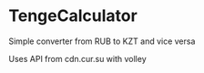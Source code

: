 # TengeCalculator
Simple converter from RUB to KZT and vice versa

Uses API from cdn.cur.su with volley

